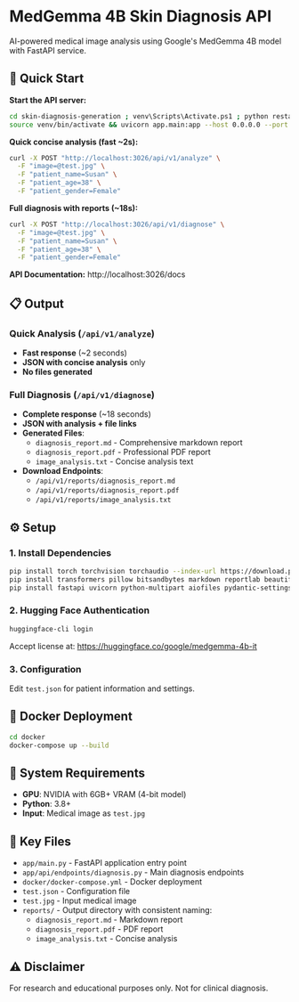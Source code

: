 # MedGemma 4B Skin Diagnosis API

AI-powered medical image analysis using Google's MedGemma 4B model with FastAPI service.

## 🚀 Quick Start

**Start the API server:**
```bash
cd skin-diagnosis-generation ; venv\Scripts\Activate.ps1 ; python restart_server.py
source venv/bin/activate && uvicorn app.main:app --host 0.0.0.0 --port 3026
```

**Quick concise analysis (fast ~2s):**
```bash
curl -X POST "http://localhost:3026/api/v1/analyze" \
  -F "image=@test.jpg" \
  -F "patient_name=Susan" \
  -F "patient_age=38" \
  -F "patient_gender=Female"
```

**Full diagnosis with reports (~18s):**
```bash
curl -X POST "http://localhost:3026/api/v1/diagnose" \
  -F "image=@test.jpg" \
  -F "patient_name=Susan" \
  -F "patient_age=38" \
  -F "patient_gender=Female"
```

**API Documentation:** http://localhost:3026/docs

## 📋 Output

### Quick Analysis (`/api/v1/analyze`)
- **Fast response** (~2 seconds)
- **JSON with concise analysis** only
- **No files generated**

### Full Diagnosis (`/api/v1/diagnose`)
- **Complete response** (~18 seconds)
- **JSON with analysis + file links**
- **Generated Files**:
  - `diagnosis_report.md` - Comprehensive markdown report
  - `diagnosis_report.pdf` - Professional PDF report
  - `image_analysis.txt` - Concise analysis text
- **Download Endpoints**:
  - `/api/v1/reports/diagnosis_report.md`
  - `/api/v1/reports/diagnosis_report.pdf`
  - `/api/v1/reports/image_analysis.txt`

## ⚙️ Setup

### 1. Install Dependencies
```bash
pip install torch torchvision torchaudio --index-url https://download.pytorch.org/whl/cu121
pip install transformers pillow bitsandbytes markdown reportlab beautifulsoup4
pip install fastapi uvicorn python-multipart aiofiles pydantic-settings
```

### 2. Hugging Face Authentication
```bash
huggingface-cli login
```
Accept license at: https://huggingface.co/google/medgemma-4b-it

### 3. Configuration
Edit `test.json` for patient information and settings.

## 🐳 Docker Deployment

```bash
cd docker
docker-compose up --build
```

## 🔧 System Requirements

- **GPU**: NVIDIA with 6GB+ VRAM (4-bit model)
- **Python**: 3.8+
- **Input**: Medical image as `test.jpg`

## 📁 Key Files

- `app/main.py` - FastAPI application entry point
- `app/api/endpoints/diagnosis.py` - Main diagnosis endpoints
- `docker/docker-compose.yml` - Docker deployment
- `test.json` - Configuration file
- `test.jpg` - Input medical image
- `reports/` - Output directory with consistent naming:
  - `diagnosis_report.md` - Markdown report
  - `diagnosis_report.pdf` - PDF report
  - `image_analysis.txt` - Concise analysis

## ⚠️ Disclaimer

For research and educational purposes only. Not for clinical diagnosis.

